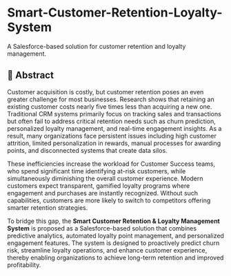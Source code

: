 # Smart-Customer-Retention-Loyalty-System
A Salesforce-based solution for customer retention and loyalty management.
## 📌 Abstract  

Customer acquisition is costly, but customer retention poses an even greater challenge for most businesses. Research shows that retaining an existing customer costs nearly five times less than acquiring a new one. Traditional CRM systems primarily focus on tracking sales and transactions but often fail to address critical retention needs such as churn prediction, personalized loyalty management, and real-time engagement insights. As a result, many organizations face persistent issues including high customer attrition, limited personalization in rewards, manual processes for awarding points, and disconnected systems that create data silos.  

These inefficiencies increase the workload for Customer Success teams, who spend significant time identifying at-risk customers, while simultaneously diminishing the overall customer experience. Modern customers expect transparent, gamified loyalty programs where engagement and purchases are instantly recognized. Without such capabilities, customers are more likely to switch to competitors offering smarter retention strategies.  

To bridge this gap, the **Smart Customer Retention & Loyalty Management System** is proposed as a Salesforce-based solution that combines predictive analytics, automated loyalty point management, and personalized engagement features. The system is designed to proactively predict churn risk, streamline loyalty operations, and enhance customer experience, thereby enabling organizations to achieve long-term retention and improved profitability.  


